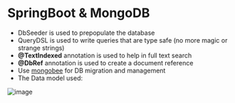 # SpringBoot & MongoDB

* DbSeeder is used to prepopulate the database
* QueryDSL is used to write queries that are type safe (no more magic or strange strings)
* **@TextIndexed** annotation is used to help in full text search
* **@DbRef** annotation is used to create a document reference
* Use [mongobee](https://github.com/mongobee/mongobee) for DB migration and management
* The Data model used:

![image](https://user-images.githubusercontent.com/6619191/72564798-deb49e80-38b0-11ea-9bd7-2f0261e6b42d.png)

